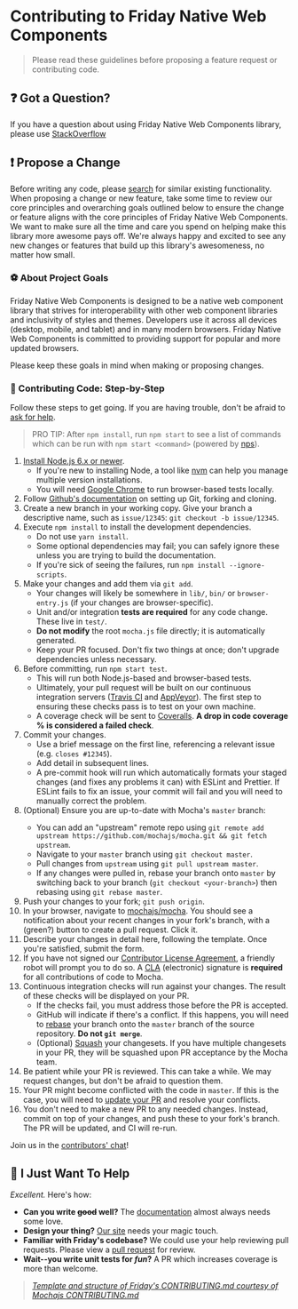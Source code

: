 # Contributing to Friday Native Web Components

> Please read these guidelines before proposing a feature request or contributing code.

## :question: Got a Question?

If you have a question about using Friday Native Web Components library, please use [StackOverflow](https://stackoverflow.com)

## :exclamation: Propose a Change

Before writing any code, please [search](https://ucsd-cse112.github.io/team13/index.html) for similar existing functionality.
When proposing a change or new feature, take some time to review our core principles and overarching goals outlined below to
ensure the change or feature aligns with the core principles of Friday Native Web Components. We want to make sure all the time
and care you spend on helping make this library more awesome pays off. We're always happy and excited to see any new changes or
features that build up this library's awesomeness, no matter how small.

### :soccer: About Project Goals

Friday Native Web Components is designed to be a native web component library that strives for interoperability with other web
component libraries and inclusivity of styles and themes.  Developers use it across all devices (desktop, mobile, and tablet) and
in many modern browsers. Friday Native Web Components is committed to providing support for popular and more updated browsers.

Please keep these goals in mind when making or proposing changes.

### :shoe: Contributing Code: Step-by-Step

Follow these steps to get going.  If you are having trouble, don't be afraid to [ask for help](#got-a-question).

> PRO TIP: After `npm install`, run `npm start` to see a list of commands which can be run with `npm start <command>` (powered by [nps](https://npm.im/nps)).

1. [Install Node.js 6.x or newer](https://nodejs.org/en/download/).
    - If you're new to installing Node, a tool like [nvm](https://github.com/creationix/nvm#install-script) can help you manage multiple version installations.
    - You will need [Google Chrome](https://www.google.com/chrome/) to run browser-based tests locally.
1. Follow [Github's documentation](https://help.github.com/articles/fork-a-repo/) on setting up Git, forking and cloning.
1. Create a new branch in your working copy.  Give your branch a descriptive name, such as `issue/12345`: `git checkout -b issue/12345`.
1. Execute `npm install` to install the development dependencies.
    - Do not use `yarn install`.
    - Some optional dependencies may fail; you can safely ignore these unless you are trying to build the documentation.
    - If you're sick of seeing the failures, run `npm install --ignore-scripts`.
1. Make your changes and add them via `git add`.
    - Your changes will likely be somewhere in `lib/`, `bin/` or `browser-entry.js` (if your changes are browser-specific).
    - Unit and/or integration **tests are required** for any code change.  These live in `test/`.
    - **Do not modify** the root `mocha.js` file directly; it is automatically generated.
    - Keep your PR focused.  Don't fix two things at once; don't upgrade dependencies unless necessary.
1. Before committing, run `npm start test`.
    - This will run both Node.js-based and browser-based tests.
    - Ultimately, your pull request will be built on our continuous integration servers ([Travis CI](https://travis-ci.org/mochajs/mocha) and [AppVeyor](https://ci.appveyor.com/project/boneskull/mocha)).  The first step to ensuring these checks pass is to test on your own machine.
    - A coverage check will be sent to [Coveralls](https://coveralls.io/github/mochajs/mocha).  **A drop in code coverage % is considered a failed check**.
1. Commit your changes.
    - Use a brief message on the first line, referencing a relevant issue (e.g. `closes #12345`).
    - Add detail in subsequent lines.
    - A pre-commit hook will run which automatically formats your staged  changes (and fixes any problems it can) with ESLint and Prettier.  If ESLint fails to fix an issue, your commit will fail and you will need to manually correct the problem.
1. <a name="up-to-date"/> (Optional) Ensure you are up-to-date with Mocha's `master` branch:
    - You can add an "upstream" remote repo using `git remote add upstream https://github.com/mochajs/mocha.git && git fetch upstream`.
    - Navigate to your `master` branch using `git checkout master`.
    - Pull changes from `upstream` using `git pull upstream master`.
    - If any changes were pulled in, rebase your branch onto `master` by switching back to your branch (`git checkout <your-branch>`) then rebasing using `git rebase master`.
1. Push your changes to your fork; `git push origin`.
1. In your browser, navigate to [mochajs/mocha](https://github.com/mochajs/mocha).  You should see a notification about your recent changes in your fork's branch, with a (green?) button to create a pull request.  Click it.
1. Describe your changes in detail here, following the template.  Once you're satisfied, submit the form.
1. If you have not signed our [Contributor License Agreement](https://js.foundation/cla), a friendly robot will prompt you to do so.  A [CLA](https://cla.js.foundation/mochajs/mocha) (electronic) signature is **required** for all contributions of code to Mocha.
1. Continuous integration checks will run against your changes.  The result of these checks will be displayed on your PR.
    - If the checks fail, you must address those before the PR is accepted.
    - GitHub will indicate if there's a conflict.  If this happens, you will need to [rebase](https://help.github.com/articles/about-git-rebase/) your branch onto the `master` branch of the source repository.  **Do not `git merge`**.
    - (Optional) [Squash](https://help.github.com/articles/about-pull-request-merges/#squash-and-merge-your-pull-request-commits) your changesets.  If you have multiple changesets in your PR, they will be squashed upon PR acceptance by the Mocha team.
1. Be patient while your PR is reviewed. This can take a while. We may request changes, but don't be afraid to question them.
1. Your PR might become conflicted with the code in `master`.  If this is the case, you will need to [update your PR](#up-to-date) and resolve your conflicts.
1. You don't need to make a new PR to any needed changes.  Instead, commit on top of your changes, and push these to your fork's branch.  The PR will be updated, and CI will re-run.

Join us in the [contributors' chat](https://gitter.im/mochajs/contributors)!

## :angel: I Just Want To Help

*Excellent.*  Here's how:

- **Can you write ~~good~~ well?**  The [documentation](https://ucsd-cse112.github.io/team13/index.html) almost always needs some love.  
- **Design your thing?**  [Our site](https://mochajs.org) needs your magic touch.
- **Familiar with Friday's codebase?**  We could use your help reviewing pull requests.  Please view a [pull request](https://github.com/ucsd-cse112/team13/pulls) for review.
- **Wait--you write unit tests for *fun*?**  A PR which increases coverage is more than welcome.


 > *[Template and structure of Friday's CONTRIBUTING.md courtesy of Mochajs CONTRIBUTING.md](https://github.com/mochajs/mocha/blob/master/.github/CONTRIBUTING.md)*

